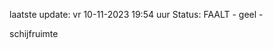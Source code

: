 laatste update: 
vr 10-11-2023 19:54   uur 
Status: FAALT - geel - 
<div class="service Y">schijfruimte</div>